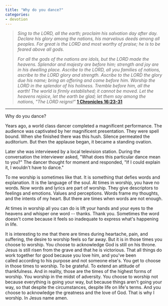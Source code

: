 ```yaml
---
title: "Why do you dance?"
categories:
- devotion
---
```

> *Sing to the LORD, all the earth; proclaim his salvation day after day. Declare his glory among the nations, his marvelous deeds among all peoples. For great is the LORD and most worthy of praise; he is to be feared above all gods.*
> 
> *For all the gods of the nations are idols, but the LORD made the heavens. Splendor and majesty are before him; strength and joy are in his dwelling place.*
> *Ascribe to the LORD, all you families of nations, ascribe to the LORD glory and strength.*
> *Ascribe to the LORD the glory due his name; bring an offering and come before him.*
> *Worship the LORD in the splendor of his holiness.*
> *Tremble before him, all the earth! The world is firmly established; it cannot be moved. Let the heavens rejoice, let the earth be glad; let them say among the nations, "The LORD reigns!"* 
> [**1 Chronicles 16:23-31**](https://www.biblestudytools.com/1-chronicles/passage/?q=1+chronicles+16:23-31)

* * *

Why do you dance?

Years ago, a world class dancer completed a magnificent performance. The audience was captivated by her magnificent presentation. They were spell bound. When she finished there was this hush. Silence permeated the auditorium. But then the applause began, it became a standing ovation.

Later she was interviewed by a local television station. During the conversation the interviewer asked, "What does this particular dance mean to you?" The dancer thought for moment and responded, "If I could explain it, I wouldn't have to dance."

To me worship is sometimes like that. It is something that defies words and explanation. It is the language of the soul. At times in worship, you have no words. Now words and lyrics are part of worship. They give descriptors to feelings and emotions. Values and perceptions. Words frame my thoughts, and the intents of my heart. But there are times when words are not enough.

At times in worship all you can do is lift your hands and your eyes to the heavens and whisper one word -- thanks. Thank you. Sometimes the word doesn't come because it feels so inadequate to express what's happening in life.

It is interesting to me that there are times during heartache, pain, and suffering, the desire to worship feels so far away. But it is in those times you choose to worship. You choose to acknowledge God is still on his throne. Jesus is still risen from the grave and that he is victorious. That all things do work together for good because you love him, and you've been called according to his purpose and not someone else's. You get to choose in those times to worship. To be grateful. To extend an attitude of thankfulness. And in reality, those are the times of the highest forms of worship. You worship in the midst of adversity. You choose to worship not because everything is going your way, but because things aren't going your way, so that despite the circumstances, despite life on life's terms. And you choose to acknowledge the greatness and the love of God. That is why I worship. In Jesus name amen.
